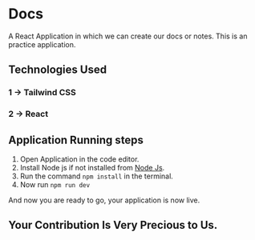 # Docs

A React Application in which we can create our docs or notes. This is an practice application.

## Technologies Used

### 1 -> Tailwind CSS
### 2 -> React

## Application Running steps

1. Open Application in the code editor.
2. Install Node js if not installed from [Node Js]([URL](https://nodejs.org/en/download)https://nodejs.org/en/download).
3. Run the command `npm install` in the terminal.
4. Now run `npm run dev`

And now you are ready to go, your application is now live.

## Your Contribution Is Very Precious to Us.
